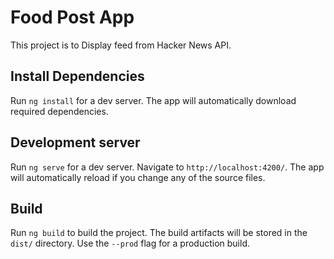 # Food Post App

This project is to Display feed from Hacker News API.

## Install Dependencies

Run `ng install` for a dev server. The app will automatically download required dependencies.

## Development server

Run `ng serve` for a dev server. Navigate to `http://localhost:4200/`. The app will automatically reload if you change any of the source files.

## Build

Run `ng build` to build the project. The build artifacts will be stored in the `dist/` directory. Use the `--prod` flag for a production build.


